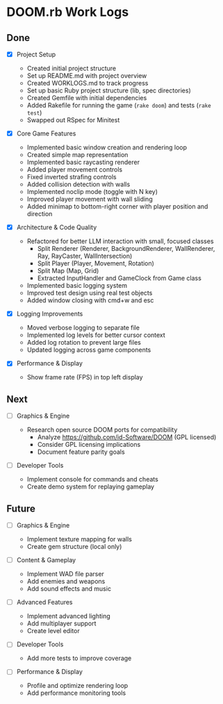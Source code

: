 # DOOM.rb Work Logs

## Done
- [x] Project Setup
  - Created initial project structure
  - Set up README.md with project overview
  - Created WORKLOGS.md to track progress
  - Set up basic Ruby project structure (lib, spec directories)
  - Created Gemfile with initial dependencies
  - Added Rakefile for running the game (`rake doom`) and tests (`rake test`)
  - Swapped out RSpec for Minitest

- [x] Core Game Features
  - Implemented basic window creation and rendering loop
  - Created simple map representation
  - Implemented basic raycasting renderer
  - Added player movement controls
  - Fixed inverted strafing controls
  - Added collision detection with walls
  - Implemented noclip mode (toggle with N key)
  - Improved player movement with wall sliding
  - Added minimap to bottom-right corner with player position and direction

- [x] Architecture & Code Quality
  - Refactored for better LLM interaction with small, focused classes
    - Split Renderer (Renderer, BackgroundRenderer, WallRenderer, Ray, RayCaster, WallIntersection)
    - Split Player (Player, Movement, Rotation)
    - Split Map (Map, Grid)
    - Extracted InputHandler and GameClock from Game class
  - Implemented basic logging system
  - Improved test design using real test objects
  - Added window closing with cmd+w and esc

- [x] Logging Improvements
  - Moved verbose logging to separate file
  - Implemented log levels for better cursor context
  - Added log rotation to prevent large files
  - Updated logging across game components
  
- [x] Performance & Display
  - Show frame rate (FPS) in top left display

## Next
- [ ] Graphics & Engine
  - Research open source DOOM ports for compatibility
    - Analyze https://github.com/id-Software/DOOM (GPL licensed)
    - Consider GPL licensing implications
    - Document feature parity goals

- [ ] Developer Tools
  - Implement console for commands and cheats
  - Create demo system for replaying gameplay

## Future
- [ ] Graphics & Engine
  - Implement texture mapping for walls
  - Create gem structure (local only)

- [ ] Content & Gameplay
  - Implement WAD file parser
  - Add enemies and weapons
  - Add sound effects and music

- [ ] Advanced Features
  - Implement advanced lighting
  - Add multiplayer support
  - Create level editor 


- [ ] Developer Tools
  - Add more tests to improve coverage
- [ ] Performance & Display
  - Profile and optimize rendering loop
  - Add performance monitoring tools
